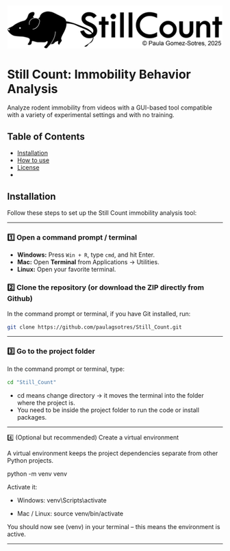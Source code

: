 ![Still Count Logo](https://raw.githubusercontent.com/paulagsotres/Still_Count/master/Still_count_logo.png)
# Still Count: Immobility Behavior Analysis
Analyze rodent immobility from videos with a GUI-based tool compatible with a variety of experimental settings and with no training.
## Table of Contents
- [Installation](#installation)
- [How to use](#howto)
- [License](#license)
- 
## Installation

Follow these steps to set up the Still Count immobility analysis tool:

---

### 1️⃣ Open a command prompt / terminal

- **Windows:** Press `Win + R`, type `cmd`, and hit Enter.  
- **Mac:** Open **Terminal** from Applications → Utilities.  
- **Linux:** Open your favorite terminal.

### 2️⃣ Clone the repository (or download the ZIP directly from Github)

In the command prompt or terminal, if you have Git installed, run:

```bash
git clone https://github.com/paulagsotres/Still_Count.git
```

---

### 3️⃣ Go to the project folder

In the command prompt or terminal, type:

```bash
cd "Still_Count"
````

- cd means change directory → it moves the terminal into the folder where the project is.
- You need to be inside the project folder to run the code or install packages.

---

4️⃣ (Optional but recommended) Create a virtual environment

A virtual environment keeps the project dependencies separate from other Python projects.

python -m venv venv

Activate it:

- Windows:
venv\Scripts\activate

- Mac / Linux:
source venv/bin/activate

You should now see (venv) in your terminal – this means the environment is active.

---

